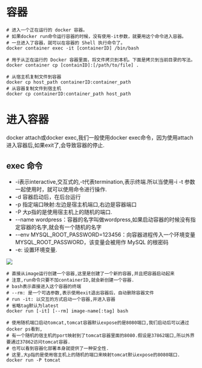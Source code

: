 # 容器

```shell script
# 进入一个正在运行的 docker 容器。
# 如果docker run命令运行容器的时候，没有使用-it参数，就要用这个命令进入容器。
# 一旦进入了容器，就可以在容器的 Shell 执行命令了。
docker container exec -it [containerID] /bin/bash

# 用于从正在运行的 Docker 容器里面，将文件拷贝到本机。下面是拷贝到当前目录的写法。
docker container cp [containID]:[/path/to/file] .

# 从宿主机复制文件到容器
docker cp host_path containerID:container_path
# 从容器复制文件到宿主机
docker cp containerID:container_path host_path
```

# 进入容器

docker attach或docker exec,我们一般使用docker exec命令，因为使用attach进入容器后,如果exit了,会导致容器的停止.

## exec 命令

- -i表示interactive,交互式的,-t代表termination,表示终端.所以当使用-i -t 参数一起使用时，就可以使用命令进行操作.
- -d 容器启动后，在后台运行
- -p 指定端口映射:左边是宿主机端口,右边是容器端口
- -P 大p指的是使用宿主机上的随机的端口.
- --name wordpress：容器的名字叫做wordpress,如果启动容器的时候没有指定容器的名字,就会有一个随机的名字
- --env MYSQL_ROOT_PASSWORD=123456：向容器进程传入一个环境变量MYSQL_ROOT_PASSWORD，该变量会被用作 MySQL 的根密码
- -e: 设置环境变量.

![](pics/深刻理解服务是没有界面的,进而理解docker的守护态-也就是不占用和用户交互的前台进程,而在后台服务.png)

```shell script
# 直接从image运行创建一个容器,这里是创建了一个新的容器,并且把容器启动起来
# 注意,run命令只要不加containerID,就会新创建一个容器.
# bash表示直接进入这个容器的终端
# --rm: 是一个可选参数,表示使用exit退出容器后，自动删除容器文件
# run -it: 以交互的方式启动一个容器,并进入容器
# 省略tag默认为latest
docker run [-it] [--rm] image-name[:tag] bash

# 使用随机端口启动tomcat,tomcat容器默认expose的是8080端口,我们启动后可以通过docker ps看到,
# 有一个随机的宿主机的port映射到了tomcat容器里面的8080.假设是37862端口,所以外界要通过37862访问tomcat容器.
# 也可以看到容器化部署本身就提供了一种安全性.
# 这里,大p指的是使用宿主机上的随机的端口来映射tomcat默认expose的8080端口.
docker run -P tomcat
```
